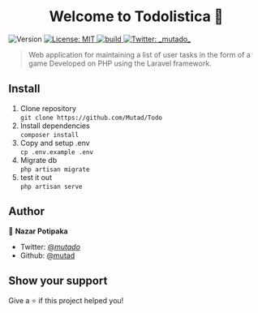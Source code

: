 <h1 align="center">Welcome to Todolistica 👋</h1>
<p>
  <img alt="Version" src="https://img.shields.io/badge/version-0.0.1-blue.svg?cacheSeconds=2592000" />
  <a href="#" target="_blank">
    <img alt="License: MIT" src="https://img.shields.io/badge/License-MIT-yellow.svg" />
  </a>
  <a href="#">
    <img alt="build" src="https://github.com/Mutad/Todo/workflows/Laravel/badge.svg">
  </a>
  <a href="https://twitter.com/_mutado_" target="_blank">
    <img alt="Twitter: _mutado_" src="https://img.shields.io/twitter/follow/_mutado_.svg?style=social" />
  </a>
</p>

> Web application for maintaining a list of user tasks in the form of a game
> Developed on PHP using the Laravel framework.

## Install

1. Clone repository\
   `git clone https://github.com/Mutad/Todo`
2. Install dependencies\
   `composer install`
3. Copy and setup .env\
   `cp .env.example .env`
4. Migrate db\
   `php artisan migrate`
5. test it out\
   `php artisan serve`

## Author

👤 **Nazar Potipaka**

* Twitter: [@_mutado_](https://twitter.com/_mutado_)
* Github: [@mutad](https://github.com/mutad)

## Show your support

Give a ⭐️ if this project helped you!
